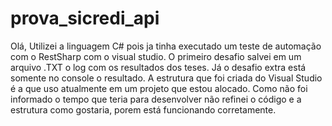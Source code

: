 # prova_sicredi_api
Olá,
Utilizei a linguagem C# pois ja tinha executado um teste de automação com o RestSharp com o visual studio.
O primeiro desafio salvei em um arquivo .TXT o log com os resultados dos teses.
Já o desafio extra está somente no console o resultado.
A estrutura que foi criada do Visual Studio é a que uso atualmente em um projeto que estou alocado.
Como não foi informado o tempo que teria para desenvolver não refinei o código e a estrutura como gostaria, porem está funcionando corretamente.

